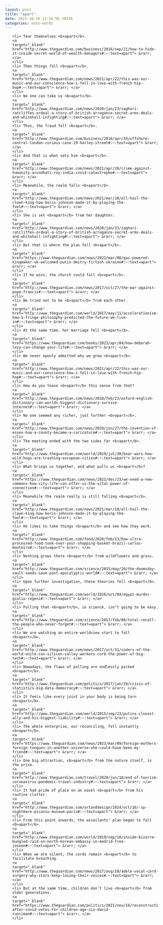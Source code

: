```yaml
---
layout: post
title: "apart"
date: 2023-10-10 12:34:56 +0530
categories: auto-words
---
```

<ol>

    <li> Tear themselves <b>apart</b>.
    <a 
    target="_blank" 
    href="http://www.theguardian.com/business/2016/sep/21/how-to-hide-it-inside-secret-world-of-wealth-managers#:~:text=apart"> &rarr; </a>
    </li>
    <li> Then things fall <b>apart</b>.
    <a 
    target="_blank" 
    href="http://www.theguardian.com/news/2021/apr/22/this-was-our-music-and-our-conscience-how-i-fell-in-love-with-french-hip-hop#:~:text=apart"> &rarr; </a>
    </li>
    <li> No one can take us <b>apart</b>.
    <a 
    target="_blank" 
    href="http://www.theguardian.com/news/2020/jan/23/zaghari-ratcliffes-ordeal-a-story-of-british-arrogance-secret-arms-deals-and-whitehall-infighting#:~:text=apart"> &rarr; </a>
    </li>
    <li> Thus, the fraud fell <b>apart</b>.
    <a 
    target="_blank" 
    href="http://www.theguardian.com/business/2016/apr/19/offshore-central-london-curious-case-29-harley-street#:~:text=apart"> &rarr; </a>
    </li>
    <li> And that is what sets him <b>apart</b>.
    <a 
    target="_blank" 
    href="http://www.theguardian.com/news/2021/apr/28/crime-against-humanity-arundhati-roy-india-covid-catastrophe#:~:text=apart"> &rarr; </a>
    </li>
    <li> Meanwhile, the realm falls <b>apart</b>.
    <a 
    target="_blank" 
    href="http://www.theguardian.com/news/2021/mar/18/all-hail-the-clown-king-how-boris-johnson-made-it-by-playing-the-fool#:~:text=apart"> &rarr; </a>
    </li>
    <li> She is set <b>apart</b> from her daughter.
    <a 
    target="_blank" 
    href="http://www.theguardian.com/news/2020/jan/23/zaghari-ratcliffes-ordeal-a-story-of-british-arrogance-secret-arms-deals-and-whitehall-infighting#:~:text=apart"> &rarr; </a>
    </li>
    <li> But that is where the plan fell <b>apart</b>.
    <a 
    target="_blank" 
    href="https://www.theguardian.com/news/2022/mar/08/gas-powered-kingmaker-uk-welcomed-putin-dmitry-firtash-ukraine#:~:text=apart"> &rarr; </a>
    </li>
    <li> If he wins, the church could fall <b>apart</b>.
    <a 
    target="_blank" 
    href="http://www.theguardian.com/news/2017/oct/27/the-war-against-pope-francis#:~:text=apart"> &rarr; </a>
    </li>
    <li> We tried not to be <b>apart</b> from each other.
    <a 
    target="_blank" 
    href="http://www.theguardian.com/world/2017/may/11/accelerationism-how-a-fringe-philosophy-predicted-the-future-we-live-in#:~:text=apart"> &rarr; </a>
    </li>
    <li> At the same time, her marriage fell <b>apart</b>.
    <a 
    target="_blank" 
    href="https://www.theguardian.com/books/2023/apr/04/how-deborah-levy-can-change-your-life#:~:text=apart"> &rarr; </a>
    </li>
    <li> We never openly admitted why we grew <b>apart</b>.
    <a 
    target="_blank" 
    href="http://www.theguardian.com/news/2021/apr/22/this-was-our-music-and-our-conscience-how-i-fell-in-love-with-french-hip-hop#:~:text=apart"> &rarr; </a>
    </li>
    <li> How do you tease <b>apart</b> this sense from that?
    <a 
    target="_blank" 
    href="http://www.theguardian.com/news/2018/feb/23/oxford-english-dictionary-can-worlds-biggest-dictionary-survive-internet#:~:text=apart"> &rarr; </a>
    </li>
    <li> No one seemed any richer, just further <b>apart</b>.
    <a 
    target="_blank" 
    href="http://www.theguardian.com/news/2019/jun/27/the-invention-of-essex-how-a-county-became-a-caricature#:~:text=apart"> &rarr; </a>
    </li>
    <li> The meeting ended with the two sides far <b>apart</b>.
    <a 
    target="_blank" 
    href="http://www.theguardian.com/world/2019/jul/30/boar-wars-how-wild-hogs-are-trashing-european-cities#:~:text=apart"> &rarr; </a>
    </li>
    <li> What brings us together, and what pulls us <b>apart</b>?
    <a 
    target="_blank" 
    href="https://www.theguardian.com/news/2021/dec/23/we-need-a-new-commons-how-city-life-can-offer-us-the-vital-power-of-connection#:~:text=apart"> &rarr; </a>
    </li>
    <li> Meanwhile the realm really is still falling <b>apart</b>.
    <a 
    target="_blank" 
    href="http://www.theguardian.com/news/2021/mar/18/all-hail-the-clown-king-how-boris-johnson-made-it-by-playing-the-fool#:~:text=apart"> &rarr; </a>
    </li>
    <li> He likes to take things <b>apart</b> and see how they work.
    <a 
    target="_blank" 
    href="http://www.theguardian.com/food/2020/feb/13/how-ultra-processed-food-took-over-your-shopping-basket-brazil-carlos-monteiro#:~:text=apart"> &rarr; </a>
    </li>
    <li> Nothing grows there <b>apart</b> from wildflowers and grass.
    <a 
    target="_blank" 
    href="http://www.theguardian.com/science/2015/may/20/the-doomsday-vault-seeds-save-post-apocalyptic-world#:~:text=apart"> &rarr; </a>
    </li>
    <li> Upon further investigation, these theories fell <b>apart</b>.
    <a 
    target="_blank" 
    href="http://www.theguardian.com/world/2016/oct/04/egypt-murder-giulio-regeni#:~:text=apart"> &rarr; </a>
    </li>
    <li> Pulling that <b>apart</b>, in science, isn’t going to be easy.
    <a 
    target="_blank" 
    href="http://www.theguardian.com/science/2017/feb/08/total-recall-the-people-who-never-forget#:~:text=apart"> &rarr; </a>
    </li>
    <li> We are watching an entire worldview start to fall <b>apart</b>.
    <a 
    target="_blank" 
    href="http://www.theguardian.com/news/2017/oct/31/coders-of-the-world-unite-can-silicon-valley-workers-curb-the-power-of-big-tech#:~:text=apart"> &rarr; </a>
    </li>
    <li> Nowadays, the flaws of polling are endlessly picked <b>apart</b>.
    <a 
    target="_blank" 
    href="http://www.theguardian.com/politics/2017/jan/19/crisis-of-statistics-big-data-democracy#:~:text=apart"> &rarr; </a>
    </li>
    <li> It feels like every joint in your body is being torn <b>apart</b>.
    <a 
    target="_blank" 
    href="http://www.theguardian.com/world/2015/sep/23/putins-closest-ally-and-his-biggest-liability#:~:text=apart"> &rarr; </a>
    </li>
    <li> The whole enterprise, our reconciling, fell instantly <b>apart</b>.
    <a 
    target="_blank" 
    href="https://www.theguardian.com/news/2023/mar/09/foreign-mothers-foreign-tongues-in-another-universe-she-could-have-been-my-friend#:~:text=apart"> &rarr; </a>
    </li>
    <li> One big attraction, <b>apart</b> from the nature itself, is the price.
    <a 
    target="_blank" 
    href="http://www.theguardian.com/travel/2020/jun/18/end-of-tourism-coronavirus-pandemic-travel-industry#:~:text=apart"> &rarr; </a>
    </li>
    <li> It had pride of place on an easel <b>apart</b> from his routine clutter.
    <a 
    target="_blank" 
    href="http://www.theguardian.com/artanddesign/2014/oct/16/-sp-nightmare-picasso-museum-paris#:~:text=apart"> &rarr; </a>
    </li>
    <li> From this point onwards, the assailants’ plan began to fall <b>apart</b>.
    <a 
    target="_blank" 
    href="http://www.theguardian.com/world/2019/sep/10/inside-bizarre-bungled-raid-on-north-korean-embassy-in-madrid-free-joseon#:~:text=apart"> &rarr; </a>
    </li>
    <li> When we are silent, the cords remain <b>apart</b> to facilitate breathing.
    <a 
    target="_blank" 
    href="http://www.theguardian.com/news/2017/aug/10/adele-vocal-cord-surgery-why-stars-keep-losing-their-voices#:~:text=apart"> &rarr; </a>
    </li>
    <li> But at the same time, children don’t live <b>apart</b> from older generations.
    <a 
    target="_blank" 
    href="https://www.theguardian.com/politics/2021/nov/16/reconstruction-after-covid-votes-for-children-age-six-david-runciman#:~:text=apart"> &rarr; </a>
    </li>